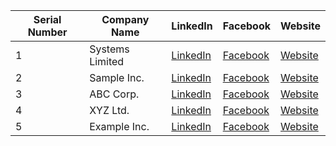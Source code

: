 | Serial Number | Company Name | LinkedIn | Facebook | Website |
| ------------- | ------------ | -------- | -------- | ------- |
| 1             | Systems Limited | [LinkedIn](https://linkedin.com/company/exampleco) | [Facebook](https://web.facebook.com/Systemslimited) | [Website](https://exampleco.com) |
| 2             | Sample Inc.  | [LinkedIn](https://linkedin.com/company/sampleinc) | [Facebook](https://facebook.com/sampleinc) | [Website](https://sampleinc.com) |
| 3             | ABC Corp.    | [LinkedIn](https://linkedin.com/company/abccorp) | [Facebook](https://facebook.com/abccorp) | [Website](https://abccorp.com) |
| 4             | XYZ Ltd.     | [LinkedIn](https://linkedin.com/company/xyzltd) | [Facebook](https://facebook.com/xyzltd) | [Website](https://xyzltd.com) |
| 5           | Example Inc. | [LinkedIn](https://linkedin.com/company/exampleinc) | [Facebook](https://facebook.com/exampleinc) | [Website](https://exampleinc.com) |
